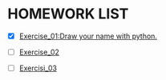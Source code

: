﻿# HOMEWORK LIST



- [x] [Exercise_01:Draw your name with python.](https://www.zybuluo.com/lss9728/note/503587)
- [ ] [Exercise_02](https://www.baidu.com)
- [ ] [Exercisi_03](https://www.baidu.com)


